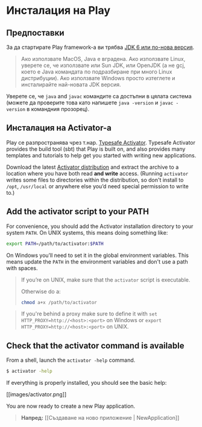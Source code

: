 <!--- Copyright (C) 2009-2013 Typesafe Inc. <http://www.typesafe.com> -->
# Инсталация на Play

## Предпоставки

За да стартирате Play framework-а ви трябва [JDK 6 или по-нова версия](http://www.oracle.com/technetwork/java/javase/downloads/index.html). 

> Ако използвате MacOS, Java е вградена. Ако използвате Linux, уверете се, че използвате или Sun JDK, или OpenJDK (а не gcj, което е Java командата по подразбиране при много Linux дистрибуции). Ако използвате Windows просто изтеглете и инсталирайте най-новата JDK версия.

Уверете се, че `java` and `javac` командите са достъпни в цялата система (можете да проверите това като напишете `java -version` и `javac -version` в командния прозорец). 

## Инсталация на Activator-а

Play се разпространява чрез т.нар. [Typesafe Activator](http://typesafe.com/activator). Typesafe Activator provides the build tool (sbt) that Play is built on, and also provides many templates and tutorials to help get you started with writing new applications.

Download the latest [Activator distribution](https://typesafe.com/platform/getstarted) and extract the archive to a location where you have both read **and write** access. (Running `activator` writes some files to directories within the distribution, so don't install to `/opt`, `/usr/local` or anywhere else you’d need special permission to write to.)

## Add the activator script to your PATH

For convenience, you should add the Activator installation directory to your system `PATH`. On UNIX systems, this means doing something like:

```bash
export PATH=/path/to/activator:$PATH
```

On Windows you’ll need to set it in the global environment variables. This means update the `PATH` in the environment variables and don't use a path with spaces.

> If you’re on UNIX, make sure that the `activator` script is executable.
> 
> Otherwise do a:
> ```bash
> chmod a+x /path/to/activator
> ```

> If you're behind a proxy make sure to define it with `set HTTP_PROXY=http://<host>:<port>` on Windows or `export  HTTP_PROXY=http://<host>:<port>` on UNIX.

## Check that the activator command is available

From a shell, launch the `activator -help` command. 

```bash
$ activator -help
```

If everything is properly installed, you should see the basic help:

[[images/activator.png]]

You are now ready to create a new Play application.

> **Напред:** [[Създаване на ново приложение | NewApplication]]
